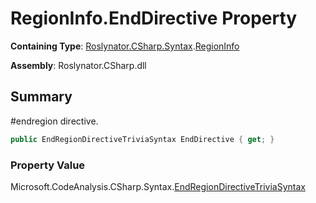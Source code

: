 # RegionInfo\.EndDirective Property

**Containing Type**: [Roslynator.CSharp.Syntax](../../README.md)\.[RegionInfo](../README.md)

**Assembly**: Roslynator\.CSharp\.dll

## Summary

\#endregion directive\.

```csharp
public EndRegionDirectiveTriviaSyntax EndDirective { get; }
```

### Property Value

Microsoft\.CodeAnalysis\.CSharp\.Syntax\.[EndRegionDirectiveTriviaSyntax](https://docs.microsoft.com/en-us/dotnet/api/microsoft.codeanalysis.csharp.syntax.endregiondirectivetriviasyntax)


